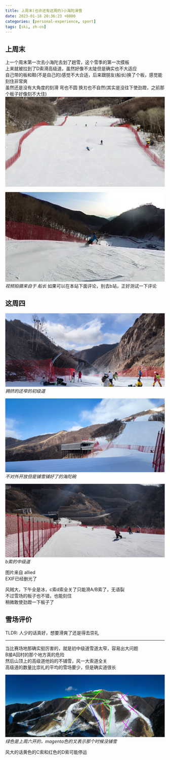 ```yaml
---
title: 上周末(也许还有这周的)小海陀滑雪
date: 2023-01-18 20:36:23 +0800
categories: [personal-experience, sport]
tags: [ski, zh-cn]
---
```


## 上周末

上一个周末第一次去小海陀去划了趟雪，这个雪季的第一次摸板  
上来就被拉到了D索滑高级道，虽然好像不太陡但是确实也不大适应  
自己带的板和鞋(不是自己的)感觉不大合适，后来跟朋友(船长)换了个板，感觉能刻住非常爽  
虽然还是没有大角度的刻滑 弯也不圆 换刃也不自然(其实是没往下使劲蹬，之前那个板子好像刻不大住)  
[![ski-0](/assets/img/vlcsnap-2023-01-25-23h06m29s947.webp)](https://www.bilibili.com/video/BV1nY4y1o78s/ "ski-0")

[![ski-1](/assets/img/vlcsnap-2023-01-25-23h05m10s129.webp)](https://www.bilibili.com/video/BV16P4y1z7nb/ "ski-1")
_视频拍摄来自于 船长_
如果可以在本站下面评论，别去b站，正好测试一下评论
## 这周四

![拥挤的初级道](/assets/img/mmexport0.jpg)
_拥挤的还窄的初级道_

![不开放的海陀碗](/assets/img/mmexport1.jpg)
_不对外开放但是铺雪铺好了的海陀碗_

![b索中级道](/assets/img/mmexport2.jpg)
_b索的中级道_

图片来自 allied  
EXIF已经删光了

风贼大，下午全是冰，c索d索全关了只能滑A/B索了，无语裂  
不过雪场的板子也不错，也能刻住  
稍微敢使劲蹬一下板子了  

## 雪场评价
TLDR: 人少的话真好，想要滑爽了还是得去崇礼  

***

当比赛场地那确实挺厉害的，就是初中级道雪道太窄，容易出大问题  
B接A回村的那个地方真的危险  
然后山顶上的高级道他妈的不铺雪，风一大索道全关  
高级道的数量比崇礼的平均的雪场要少，但是确实道很长  

![开放的雪道](/assets/img/open-last-sat.jpg)
_绿色是上周六开的，magenta色的叉表示那个时候没铺雪_

风大的话黄色的C索和红色的D索可能停运